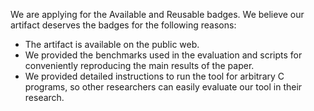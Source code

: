 We are applying for the Available and Reusable badges. We believe our artifact deserves the badges for the following reasons:
* The artifact is available on the public web.
* We provided the benchmarks used in the evaluation and scripts for conveniently reproducing the main results of the paper.
* We provided detailed instructions to run the tool for arbitrary C programs, so other researchers can easily evaluate our tool in their research.
